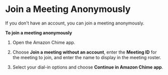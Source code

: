 # Join a Meeting Anonymously<a name="join-anonymous"></a>

If you don't have an account, you can join a meeting anonymously\.

**To join a meeting anonymously**

1. Open the Amazon Chime app\.

1. Choose **Join a meeting without an account**, enter the **Meeting ID** for the meeting to join, and enter the name to display in the meeting roster\.

1. Select your dial\-in options and choose **Continue in Amazon Chime app**\.